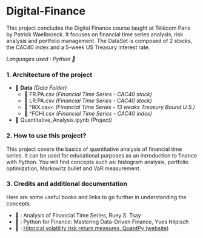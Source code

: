 # Digital-Finance 
This project concludes the Digital Finance course taught at Télécom Paris by Patrick Waelbroeck. It focuses on financial time series analysis, risk analysis and portfolio management. The DataSet is composed of 2 stocks, the CAC40 index and a 5-week US Treasury interest rate.

<i>Languages used : Python 🐍</i>

### 1. Architecture of the project 
- :file_folder: <b>Data</b> <i>(Data Folder)</i> 
  - :floppy_disk: FR.PA.csv <i>(Financial Time Series - CAC40 stock)</i>
  - :floppy_disk: LR.PA.csv <i>(Financial Time Series - CAC40 stock)</i>
  - :floppy_disk: ^IRX.csv< <i>(Financial Time Series - 13 weaks Treasury Bound U.S.)</i>
  - :floppy_disk: ^FCHI.csv <i>(Financial Time Series - CAC40 index)</i>
- :ledger: Quantitative_Analysis.ipynb <i>(Project)</i>

### 2. How to use this project? 
This project covers the basics of quantitative analysis of financial time series. It can be used for educational purposes as an introduction to finance with Python. You will find concepts such as: histogram analysis, portfolio optimization, Markowitz bullet and VaR measurement.

### 3. Credits and additional documentation 
Here are some useful books and links to go further in understanding the concepts.
- 📖 : Analysis of Financial Time Series, Ruey S. Tsay
- 📖 : Python for Finance: Mastering Data-Driven Finance, Yves Hilpisch
- 🔗 : [Hitorical volatility risk return measures, QuantPy (website)](https://quantpy.com.au/python-for-finance/historical-volatility-risk-return-measures/)
